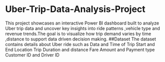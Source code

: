 # Uber-Trip-Data-Analysis-Project
This project showcases an interactive Power BI dashboard built to analyze Uber trip data and uncover key insights into ride patterns ,vehicle type and revenue trends.The goal is to visualize how trip demand varies by time ,distance  to support data driven decision making.
##Dataset
The dataset contains details about Uber ride such as 
Data and Time of Trip
Start and End Location 
Trip Duration and distance
Fare Amount and Payment type
Customer ID and Driver ID
